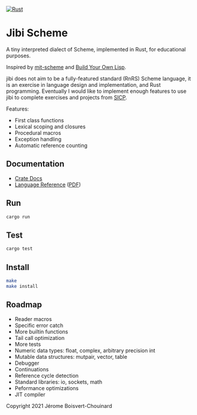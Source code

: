 [![Rust](https://github.com/jbchouinard/jblisp2/actions/workflows/rust.yml/badge.svg)](https://github.com/jbchouinard/jblisp2/actions/workflows/rust.yml)
# Jibi Scheme

A tiny interpreted dialect of Scheme, implemented in Rust, for educational purposes.

Inspired by [mit-scheme](https://www.gnu.org/software/mit-scheme/) and
[Build Your Own Lisp](http://www.buildyourownlisp.com/).

jibi does not aim to be a fully-featured standard (RnRS) Scheme language,
it is an exercise in language design and implementation, and Rust programming.
Eventually I would like to implement enough features to use jibi to complete
exercises and projects from [SICP](https://mitpress.mit.edu/sites/default/files/sicp/index.html).

Features:
- First class functions
- Lexical scoping and closures
- Procedural macros
- Exception handling
- Automatic reference counting

## Documentation
- [Crate Docs](https://jbchouinard.github.io/jibi/crate/jibi/index.html)
- [Language Reference](https://jbchouinard.github.io/jibi/index.html)
  ([PDF](https://jbchouinard.github.io/jibi/Jibi%20Scheme%20Manual.pdf))

## Run
```bash
cargo run
```

## Test
```bash
cargo test
```

## Install
```bash
make
make install
```

## Roadmap
- Reader macros
- Specific error catch
- More builtin functions
- Tail call optimization
- More tests
- Numeric data types: float, complex, arbitrary precision int
- Mutable data structures: mutpair, vector, table
- Debugger
- Continuations
- Reference cycle detection
- Standard libraries: io, sockets, math
- Peformance optimizations
- JIT compiler

Copyright 2021 Jérome Boisvert-Chouinard
